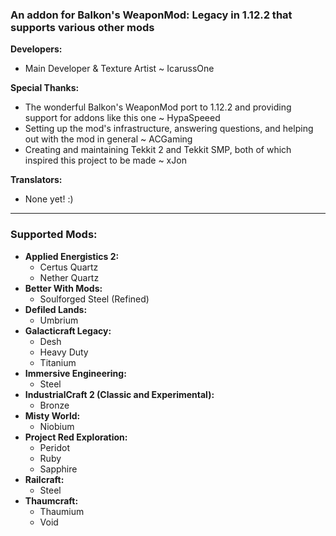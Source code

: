 ### An addon for Balkon's WeaponMod: Legacy in 1.12.2 that supports various other mods

**Developers:**

* Main Developer & Texture Artist ~ IcarussOne

**Special Thanks:**

- The wonderful Balkon's WeaponMod port to 1.12.2 and providing support for addons like this one ~ HypaSpeeed
- Setting up the mod's infrastructure, answering questions, and helping out with the mod in general ~ ACGaming
- Creating and maintaining Tekkit 2 and Tekkit SMP, both of which inspired this project to be made ~ xJon

**Translators:**

- None yet! :)
___
### **Supported Mods:** ###
- **Applied Energistics 2:**
	- Certus Quartz
	- Nether Quartz
- **Better With Mods:**
	- Soulforged Steel (Refined)
- **Defiled Lands:**
	- Umbrium
- **Galacticraft Legacy:**
	- Desh
	- Heavy Duty
	- Titanium
- **Immersive Engineering:**
	- Steel
- **IndustrialCraft 2 (Classic and Experimental):**
	- Bronze
- **Misty World:**
	- Niobium
- **Project Red Exploration:**
	- Peridot
	- Ruby
	- Sapphire
- **Railcraft:**
	- Steel
- **Thaumcraft:**
	- Thaumium
	- Void
